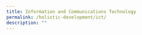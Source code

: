 ```yaml
---
title: Information and Communications Technology
permalink: /holistic-development/ict/
description: ""
---
```

